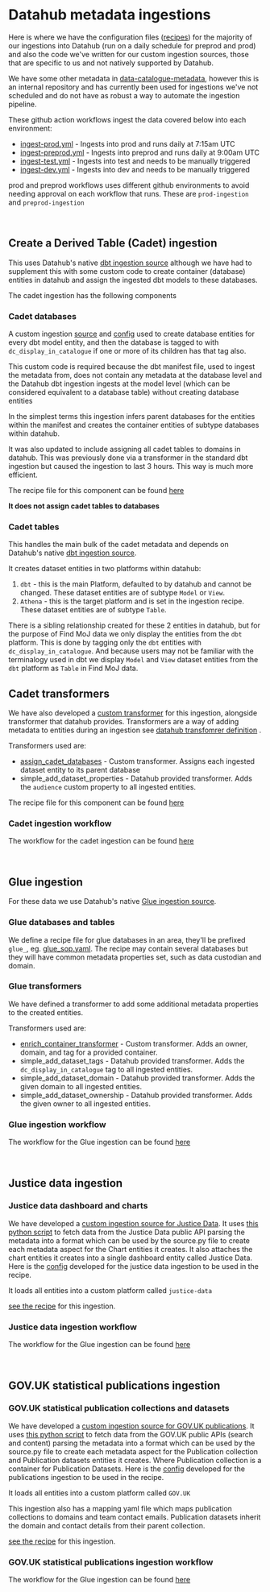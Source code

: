 # Datahub metadata ingestions
Here is where we have the configuration files ([recipes](https://datahubproject.io/docs/metadata-ingestion/recipe_overview/)) for the majority of our ingestions into Datahub (run on a daily schedule for preprod and prod) and also the code we've written for our custom ingestion sources, those that are specific to us and not natively supported by Datahub.

We have some other metadata in [data-catalogue-metadata](https://github.com/ministryofjustice/data-catalogue-metadata), however this is an internal repository and has currently been used for ingestions we've not scheduled and do not have as robust a way to automate the ingestion pipeline.

These github action workflows ingest the data covered below into each environment:
- [ingest-prod.yml](.github/workflows/ingest-prod.yml) - Ingests into prod and runs daily at 7:15am UTC
- [ingest-preprod.yml](.github/workflows/ingest-preprod.yml) - Ingests into preprod and runs daily at 9:00am UTC
- [ingest-test.yml](.github/workflows/ingest-test.yml) - Ingests into test and needs to be manually triggered
- [ingest-dev.yml](.github/workflows/ingest-dev.yml) - Ingests into dev and needs to be manually triggered

prod and preprod workflows uses different github environments to avoid needing approval on each workflow that runs. These are `prod-ingestion` and `preprod-ingestion`

</br>

## Create a Derived Table (Cadet) ingestion

This uses Datahub's native [dbt ingestion source](https://datahubproject.io/docs/generated/ingestion/sources/dbt/) although we have had to supplement this with some custom code to create container (database) entities in datahub and assign the ingested dbt models to these databases.

The cadet ingestion has the following components

### Cadet databases
A custom ingestion [source](ingestion/create_cadet_databases_source/source) and [config](ingestion/create_cadet_databases_source/config) used to create database entities for every dbt model entity, and then the database is tagged to with `dc_display_in_catalogue` if one or more of its children has that tag also.

This custom code is required because the dbt manifest file, used to ingest the metadata from, does not contain any metadata at the database level and the Datahub dbt ingestion ingests at the model level (which can be considered equivalent to a database table) without creating database entities

In the simplest terms this ingestion infers parent databases for the entities within the manifest and creates the container entities of subtype databases within datahub. 

It was also updated to include assigning all cadet tables to domains in datahub. This was previously done via a transformer in the standard dbt ingestion but caused the ingestion to last 3 hours. This way is much more efficient.

The recipe file for this component can be found [here](ingestion/create_cadet_databases.yaml)

**It does not assign cadet tables to databases**

### Cadet tables
This handles the main bulk of the cadet metadata and depends on Datahub's native [dbt ingestion source](https://datahubproject.io/docs/generated/ingestion/sources/dbt/). 

It creates dataset entities in two platforms within datahub:
1. `dbt` - this is the main Platform, defaulted to by datahub and cannot be changed. These dataset entities are of subtype `Model` or `View`.
2. `Athena` - this is the target platform and is set in the ingestion recipe. These dataset entities are of subtype `Table`.

There is a sibling relationship created for these 2 entities in datahub, but for the purpose of Find MoJ data we only display the entities from the `dbt` platform. This is done by tagging only the `dbt` entities with `dc_display_in_catalogue`. And because users may not be familiar with the terminalogy used in dbt we display `Model` and `View` dataset entities from the `dbt` platform as `Table` in Find MoJ data.

## Cadet transformers
We have also developed a [custom transformer](https://datahubproject.io/docs/actions/guides/developing-a-transformer/) for this ingestion, alongside transformer that datahub provides. Transformers are a way of adding metadata to entities during an ingestion see [datahub transfomrer definition](https://datahubproject.io/docs/metadata-ingestion/docs/transformer/intro/) .

Transformers used are:
- [assign_cadet_databases](ingestion/transformers/assign_cadet_databases.py) - Custom transformer. Assigns each ingested dataset entity to its parent database
- simple_add_dataset_properties - Datahub provided transformer. Adds the `audience` custom property to all ingested entities.

The recipe file for this component can be found [here](ingestion/cadet.yaml)

### Cadet ingestion workflow
The workflow for the cadet ingestion can be found [here](.github/workflows/ingest-cadet-metadata.yml)

</br>

## Glue ingestion
For these data we use Datahub's native [Glue ingestion source](https://datahubproject.io/docs/generated/ingestion/sources/glue/).

### Glue databases and tables
We define a recipe file for glue databases in an area, they'll be prefixed `glue_`, eg. [glue_sop.yaml](ingestion/glue_sop.yaml). The recipe may contain several databases but they will have common metadata properties set, such as data custodian and domain.

### Glue transformers
We have defined a transformer to add some additional metadata properties to the created entities.

Transformers used are:
- [enrich_container_transformer](ingestion/transformers/enrich_container_transformer.py) - Custom transformer. Adds an owner, domain, and tag for a provided container.
- simple_add_dataset_tags - Datahub provided transformer. Adds the `dc_display_in_catalogue` tag to all ingested entities.
- simple_add_dataset_domain - Datahub provided transformer. Adds the given domain to all ingested entities.
- simple_add_dataset_ownership - Datahub provided transformer. Adds the given owner to all ingested entities.

### Glue ingestion workflow
The workflow for the Glue ingestion can be found [here](.github/workflows/ingest-glue-data.yml)

</br>

## Justice data ingestion

### Justice data dashboard and charts
We have developed a [custom ingestion source for Justice Data](ingestion/justice_data_source/source.py). It uses [this python script](ingestion/justice_data_source/api_client.py) to fetch data from the Justice Data public API parsing the metadata into a format which can be used by the source.py file to create each metadata aspect for the Chart entities it creates. It also attaches the chart entities it creates into a single dashboard entity called Justice Data. Here is the [config](ingestion/justice_data_source/config.py) developed for the justice data ingestion to be used in the recipe.

It loads all entities into a custom platform called `justice-data`

[see the recipe](ingestion/justice_data_ingest.yaml) for this ingestion. 

### Justice data ingestion workflow
The workflow for the Glue ingestion can be found [here](.github/workflows/ingest-justice-data.yml)

</br>

## GOV.UK statistical publications ingestion

### GOV.UK statistical publication collections and datasets
We have developed a [custom ingestion source for GOV.UK publications](ingestion/moj_statistical_publications_source/source.py). It uses [this python script](ingestion/moj_statistical_publications_source/api_client.py) to fetch data from the GOV.UK public APIs (search and content) parsing the metadata into a format which can be used by the source.py file to create each metadata aspect for the Publication collection and Publication datasets entities it creates. Where Publication collection is a container for Publication Datasets. Here is the [config](ingestion/moj_statistical_publications_source/config.py) developed for the publications ingestion to be used in the recipe.

It loads all entities into a custom platform called `GOV.UK`

This ingestion also has a mapping yaml file which maps publication collections to domains and team contact emails. Publication datasets inherit the domain and contact details from their parent collection.

[see the recipe](ingestion/moj_publications.yaml) for this ingestion. 

### GOV.UK statistical publications ingestion workflow
The workflow for the Glue ingestion can be found [here](.github/workflows/ingest-moj-publications.yml)
